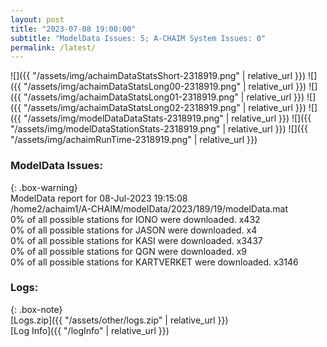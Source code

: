 ```yaml
---
layout: post
title: "2023-07-08 19:00:00"
subtitle: "ModelData Issues: 5; A-CHAIM System Issues: 0"
permalink: /latest/
---
```


![]({{ "/assets/img/achaimDataStatsShort-2318919.png" | relative_url }})
![]({{ "/assets/img/achaimDataStatsLong00-2318919.png" | relative_url }})
![]({{ "/assets/img/achaimDataStatsLong01-2318919.png" | relative_url }})
![]({{ "/assets/img/achaimDataStatsLong02-2318919.png" | relative_url }})
![]({{ "/assets/img/modelDataDataStats-2318919.png" | relative_url }})
![]({{ "/assets/img/modelDataStationStats-2318919.png" | relative_url }})
![]({{ "/assets/img/achaimRunTime-2318919.png" | relative_url }})


### ModelData Issues:  
  
{: .box-warning}  
 ModelData report for 08-Jul-2023 19:15:08   
 /home2/achaim1/A-CHAIM/modelData/2023/189/19/modelData.mat   
 0% of all possible stations for IONO were downloaded. x432   
 0% of all possible stations for JASON were downloaded. x4   
 0% of all possible stations for KASI were downloaded. x3437   
 0% of all possible stations for QGN were downloaded. x9   
 0% of all possible stations for KARTVERKET were downloaded. x3146   
  


### Logs:  
  
{: .box-note}  
[Logs.zip]({{ "/assets/other/logs.zip" | relative_url }})  
[Log Info]({{ "/logInfo" | relative_url }})  
